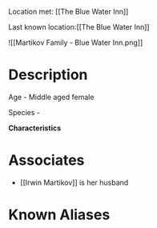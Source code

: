 Location met: [[The Blue Water Inn]]

Last known location:[[The Blue Water Inn]]

![[Martikov Family - Blue Water Inn.png]]
# Description
Age - Middle aged female

Species - 

**Characteristics**

 
# Associates
* [[Irwin Martikov]] is her husband
# Known Aliases
